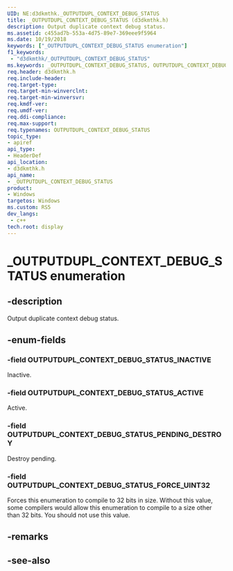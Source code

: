 ```yaml
---
UID: NE:d3dkmthk._OUTPUTDUPL_CONTEXT_DEBUG_STATUS
title: _OUTPUTDUPL_CONTEXT_DEBUG_STATUS (d3dkmthk.h)
description: Output duplicate context debug status.
ms.assetid: c455ad7b-553a-4d75-89e7-369eee9f5964
ms.date: 10/19/2018
keywords: ["_OUTPUTDUPL_CONTEXT_DEBUG_STATUS enumeration"]
f1_keywords:
 - "d3dkmthk/_OUTPUTDUPL_CONTEXT_DEBUG_STATUS"
ms.keywords: _OUTPUTDUPL_CONTEXT_DEBUG_STATUS, OUTPUTDUPL_CONTEXT_DEBUG_STATUS, 
req.header: d3dkmthk.h
req.include-header:
req.target-type:
req.target-min-winverclnt:
req.target-min-winversvr:
req.kmdf-ver:
req.umdf-ver:
req.ddi-compliance:
req.max-support:
req.typenames: OUTPUTDUPL_CONTEXT_DEBUG_STATUS
topic_type: 
- apiref
api_type: 
- HeaderDef
api_location: 
- d3dkmthk.h
api_name: 
- _OUTPUTDUPL_CONTEXT_DEBUG_STATUS
product:
- Windows
targetos: Windows
ms.custom: RS5
dev_langs:
 - c++
tech.root: display
---
```


# _OUTPUTDUPL_CONTEXT_DEBUG_STATUS enumeration

## -description

Output duplicate context debug status.

## -enum-fields

### -field OUTPUTDUPL_CONTEXT_DEBUG_STATUS_INACTIVE 

Inactive.

### -field OUTPUTDUPL_CONTEXT_DEBUG_STATUS_ACTIVE 

Active.

### -field OUTPUTDUPL_CONTEXT_DEBUG_STATUS_PENDING_DESTROY 

Destroy pending.

### -field OUTPUTDUPL_CONTEXT_DEBUG_STATUS_FORCE_UINT32 

Forces this enumeration to compile to 32 bits in size. Without this value, some compilers would allow this enumeration to compile to a size other than 32 bits. You should not use this value.

## -remarks

## -see-also
